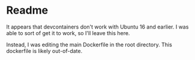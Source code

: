 # Readme

It appears that devcontainers don't work with Ubuntu 16 and earlier. I was able to sort of get it to work, so I'll leave this here. 

Instead, I was editing the main Dockerfile in the root directory. This dockerfile is likely out-of-date.
